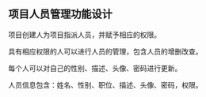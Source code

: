 ## 项目人员管理功能设计

项目创建人为项目指派人员，并赋予相应的权限。

具有相应权限的人可以进行人员的管理，包含人员的增删改查。

每个人可以对自己的性别、描述、头像、密码进行更新。

人员信息包含：姓名、性别、职位、描述、头像、密码，权限。